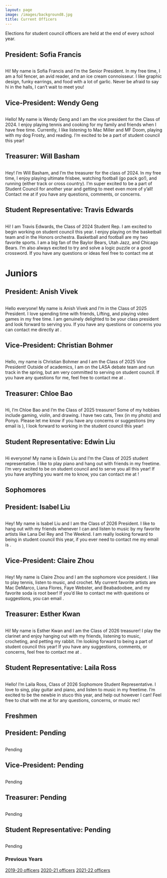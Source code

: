 ```yaml
---
layout: page
image: /images/background8.jpg
title: Current Officers
---
```

Elections for student council officers are held at the end of every school year.
## President: Sofia Francis
<figure style="width: 400px" class="align-center">
  <img src="{{ '/images/sofia_francis - 1.jpeg'  | absolute_url }}" alt="">
</figure>
Hi! My name is Sofia Francis and I’m the Senior President. In my free time, I am a foil fencer, an avid reader, and an ice cream connoisseur. I like graphic design, funky earrings, and food with a lot of garlic. Never be afraid to say hi in the halls, I can’t wait to meet you!

## Vice-President: Wendy Geng
<figure style="width: 400px" class="align-center">
  <img src="{{ '/images/wendy.jpeg' | absolute_url }}" alt="">
</figure>
Hello! My name is Wendy Geng and I am the vice president for the Class of 2024. I enjoy playing tennis and cooking for my family and friends when I have free time. Currently, I like listening to Mac Miller and MF Doom, playing with my dog Frosty, and reading. I’m excited to be a part of student council this year!

## Treasurer: Will Basham
<figure style="width: 350px" class="align-center">
  <img src="{{ '/images/will2022.jpeg' | absolute_url }}" alt="">
</figure>
Hey! I’m Will Basham, and I’m the treasurer for the class of 2024. In my free time, I enjoy playing ultimate frisbee, watching football (go pack go!), and running (either track or cross country). I’m super excited to be a part of Student Council for another year and getting to meet even more of y’all! Contact me at <will@willbasham.com> if you have any questions, comments, or concerns. 

## Student Representative: Travis Edwards
<figure style="width: 400px" class="align-center">
  <img src="{{ '/images/travis2022.png' | absolute_url }}" alt="">
</figure>
Hi! I am Travis Edwards, the Class of 2024 Student Rep. I am excited to begin working on student council this year. I enjoy playing on the basketball team and in the Honors orchestra. Basketball and football are my two favorite sports. I am a big fan of the Baylor Bears, Utah Jazz, and Chicago Bears. I’m also always excited to try and solve a logic puzzle or a good crossword. If you have any questions or ideas feel free to contact me at <Travispedwards@gmail.com>

# Juniors
## President: Anish Vivek
<figure style="width: 400px" class="align-center">
  <img src="{{ '/images/AnishVivek11.png' | absolute_url }}" alt="">
</figure>
Hello everyone! My name is Anish Vivek and I’m in the Class of 2025 President. I love spending time with friends, Lifting, and playing video games in my free time. I am genuinely delighted to be your class president and look forward to serving you. If you have any questions or concerns you can contact me directly at <awsmanish1@gmail.com>.

## Vice-President: Christian Bohmer
<figure style="width: 400px" class="align-center">
  <img src="{{ '/images/11 - Christian Bohmer - Photo.jpg' | absolute_url }}" alt="">
</figure>
Hello, my name is Christian Bohmer and I am the Class of 2025 Vice President! Outside of academics, I am on the LASA debate team and run track in the spring, but am very committed to serving on student council. If you have any questions for me, feel free to contact me at <critbohmer@gmail.com>.

## Treasurer: Chloe Bao
<figure style="width: 350px" class="align-center">
  <img src="{{ '/images/chloe2022.jpeg' | absolute_url }}" alt="">
</figure>
Hi, I’m Chloe Bao and I’m the Class of 2025 treasurer! Some of my hobbies include gaming, violin, and drawing. I have two cats, Trex (in my photo) and Ponyo. Please let me know if you have any concerns or suggestions (my email is <lovelychloebao@yahoo.com>), I look forward to working in the student council this year!

## Student Representative: Edwin Liu
<figure style="width: 400px" class="align-center">
  <img src="{{ '/images/Edwin_Liu.jpeg' | absolute_url }}" alt="">
</figure>
Hi everyone! My name is Edwin Liu and I’m the Class of 2025 student representative. I like to play piano and hang out with friends in my freetime. I’m very excited to be on student council and to serve you all this year! If you have anything you want me to know, you can contact me at <liu.edwin07@gmail.com>!

## Sophomores
## President: Isabel Liu
<figure style="width: 400px" class="align-center">
  <img src="{{ '/images/isabelliu.jpeg' | absolute_url }}" alt="">
</figure>
Hey! My name is Isabel Liu and I am the Class of 2026 President. I like to hang out with my friends whenever I can and listen to music by my favorite artists like Lana Del Rey and The Weeknd. I am really looking forward to being in student council this year, if you ever need to contact me my email is <isabelsliu08@gmail.com>.

## Vice-President: Claire Zhou
<figure style="width: 400px" class="align-center">
  <img src="{{ '/images/clairezhou.jpeg' | absolute_url }}" alt="">
</figure>
Hey! My name is Claire Zhou and I am the sophomore vice president. I like to play tennis, listen to music, and crochet. My current favorite artists are Mac DeMarco, Liana Flores, Faye Webster, and Beabadoobee, and my favorite soda is root beer! If you’d like to contact me with questions or suggestions, you can email <z.claire127@gmail.com>.

## Treasurer: Esther Kwan
<figure style="width: 350px" class="align-center">
  <img src="{{ '/images/estherkwan.jpeg' | absolute_url }}" alt="">
</figure>
Hi! My name is Esther Kwan and I am the Class of 2026 treasurer! I play the clarinet and enjoy hanging out with my friends, listening to music, crocheting, and petting my rabbit. I’m looking forward to being a part of student council this year! If you have any suggestions, comments, or concerns, feel free to contact me at <estherkwan26@gmail.com>. 

## Student Representative: Laila Ross
<figure style="width: 400px" class="align-center">
  <img src="{{ '/images/10LailaRoss.jpg' | absolute_url }}" alt="">
</figure>
Hello! I’m Laila Ross, Class of 2026 Sophomore Student Representative. I love to sing, play guitar and piano, and listen to music in my freetime. I’m excited to be the newbie in stuco this year, and help out however I can! Feel free to chat with me at <lailakr26@gmail.com> for any questions, concerns, or music rec! 

## Freshmen
## President: Pending
<figure style="width: 400px" class="align-center">
  <img src="{{ '' | absolute_url }}" alt="">
</figure>
Pending

## Vice-President: Pending
<figure style="width: 400px" class="align-center">
  <img src="{{ ' | absolute_url }}" alt="">
</figure>
Pending

## Treasurer: Pending
<figure style="width: 350px" class="align-center">
  <img src="{{ '' | absolute_url }}" alt="">
</figure>
Pending

## Student Representative: Pending
<figure style="width: 400px" class="align-center">
  <img src="{{ '' | absolute_url }}" alt="">
</figure>
Pending

### Previous Years
[2019-20 officers](https://lasastuco.org/Current-Officers/2019-20-Officers/)
[2020-21 officers](https://lasastuco.org/Current-Officers/2020-21-Officers/)
[2021-22 officers](https://lasastuco.org/Current-Officers/2021-22-Officers/)